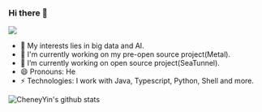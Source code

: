 ### Hi there 👋

<img src="https://visitor-badge.laobi.icu/badge?page_id=CheneyYin.readme" style="max-width:100%;">

- 🌱 My interests lies in big data and AI.
- 🔨 I'm currently working on my pre-open source project(Metal).
- 👯 I’m currently working on open source project(SeaTunnel).
- 😄 Pronouns: He
- ⚡ Technologies: I work with Java, Typescript, Python, Shell and more.

![CheneyYin's github stats](https://github-readme-stats.vercel.app/api?username=CheneyYin&count_private=true&show_icons=true&bg_color=30,e96443,904e95&title_color=fff&text_color=fff&include_all_commits=true)
